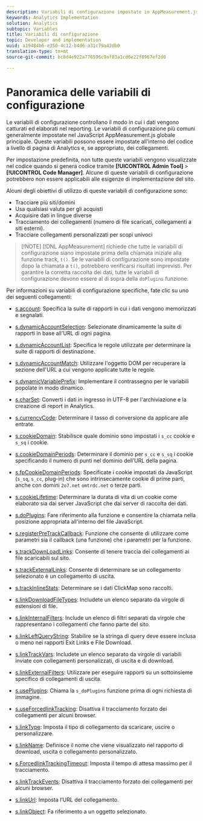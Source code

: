 ```yaml
---
description: Variabili di configurazione impostate in AppMeasurement.js.
keywords: Analytics Implementation
solution: Analytics
subtopic: Variables
title: Variabili di configurazione
topic: Developer and implementation
uuid: a19484b6-e350-4c12-b4d6-a31c79a42db0
translation-type: tm+mt
source-git-commit: bc8d4e922a776596c9af83a1cd6e22f8967ef2d0

---
```



# Panoramica delle variabili di configurazione

Le variabili di configurazione controllano il modo in cui i dati vengono catturati ed elaborati nel reporting. Le variabili di configurazione più comuni generalmente impostate nel JavaScript AppMeasurement.js globale principale. Queste variabili possono essere impostate all’interno del codice a livello di pagina di Analytics e, se appropriato, dei collegamenti.

Per impostazione predefinita, non tutte queste variabili vengono visualizzate nel codice quando si genera codice tramite **[!UICONTROL Admin Tool]** &gt; **[!UICONTROL Code Manager]**. Alcune di queste variabili di configurazione potrebbero non essere applicabili alle esigenze di implementazione del sito.

Alcuni degli obiettivi di utilizzo di queste variabili di configurazione sono:

* Tracciare più siti/domini
* Usa qualsiasi valuta per gli acquisti
* Acquisire dati in lingue diverse
* Tracciamento dei collegamenti (numero di file scaricati, collegamenti a siti esterni).
* Tracciare collegamenti personalizzati per scopi univoci

> [!NOTE] [!DNL AppMeasurement] richiede che tutte le variabili di configurazione siano impostate prima della chiamata iniziale alla funzione track, `t()`. Se le variabili di configurazione sono impostate dopo la chiamata a `t()`, potrebbero verificarsi risultati imprevisti. Per garantire la corretta raccolta dei dati, tutte le variabili di configurazione devono essere al di sopra della `doPlugins` funzione.

Per informazioni su variabili di configurazione specifiche, fate clic su uno dei seguenti collegamenti:

* [s.account](https://docs.adobe.com/content/help/en/analytics/implementation/javascript-implementation/variables-analytics-reporting/config-var/s-account.html): Specifica la suite di rapporti in cui i dati vengono memorizzati e segnalati.

* [s.dynamicAccountSelection](https://docs.adobe.com/content/help/en/analytics/implementation/javascript-implementation/variables-analytics-reporting/config-var/s-dynaccsel.html): Selezionate dinamicamente la suite di rapporti in base all'URL di ogni pagina.

* [s.dynamicAccountList](https://docs.adobe.com/content/help/en/analytics/implementation/javascript-implementation/variables-analytics-reporting/config-var/s-dynacclist.html): Specifica le regole utilizzate per determinare la suite di rapporti di destinazione.

* [s.dynamicAccountMatch](https://docs.adobe.com/content/help/en/analytics/implementation/javascript-implementation/variables-analytics-reporting/config-var/s-dynaccmatch.html): Utilizzare l'oggetto DOM per recuperare la sezione dell'URL a cui vengono applicate tutte le regole.

* [s.dynamicVariablePrefix](https://docs.adobe.com/content/help/en/analytics/implementation/javascript-implementation/variables-analytics-reporting/config-var/s-dynvarprefix.html): Implementare il contrassegno per le variabili popolate in modo dinamico.

* [s.charSet](https://docs.adobe.com/content/help/en/analytics/implementation/javascript-implementation/variables-analytics-reporting/config-var/s-charset.html): Converti i dati in ingresso in UTF-8 per l'archiviazione e la creazione di report in Analytics.

* [s.currencyCode](https://docs.adobe.com/content/help/en/analytics/implementation/javascript-implementation/variables-analytics-reporting/config-var/s-currcode.html): Determinare il tasso di conversione da applicare alle entrate.

* [s.cookieDomain](https://docs.adobe.com/content/help/en/analytics/implementation/javascript-implementation/variables-analytics-reporting/config-var/s-cookdom.html): Stabilisce quale dominio sono impostati i `s_cc` cookie e `s_sq` i cookie.

* [s.cookieDomainPeriods](https://docs.adobe.com/content/help/en/analytics/implementation/javascript-implementation/variables-analytics-reporting/config-var/s-cookdomperiods.html): Determinare il dominio per `s_cc` e `s_sq` i cookie specificando il numero di punti nel dominio dell’URL della pagina.

* [s.fpCookieDomainPeriods](https://docs.adobe.com/content/help/en/analytics/implementation/javascript-implementation/variables-analytics-reporting/config-var/s-fpcookdomperiods.html): Specificate i cookie impostati da JavaScript (`s_sq`, `s_cc`, plug-in) che sono intrinsecamente cookie di prime parti, anche con domini `2o7.net` `omtrdc.net` o terze parti.

* [s.cookieLifetime](https://docs.adobe.com/content/help/en/analytics/implementation/javascript-implementation/variables-analytics-reporting/config-var/s-cooklifetime.html): Determinare la durata di vita di un cookie come elaborato sia dai server JavaScript che dai server di raccolta dei dati.

* [s.doPlugins](https://docs.adobe.com/content/help/en/analytics/implementation/javascript-implementation/variables-analytics-reporting/config-var/s-doplugins.html): Fare riferimento alla funzione e consentire la chiamata nella posizione appropriata all'interno del file JavaScript.

* [s.registerPreTrackCallback](https://docs.adobe.com/content/help/en/analytics/implementation/javascript-implementation/variables-analytics-reporting/config-var/s-regpretrackcback.html): Funzione che consente di utilizzare come parametri sia il callback (una funzione) che i parametri per la funzione.

* [s.trackDownLoadLinks](https://docs.adobe.com/content/help/en/analytics/implementation/javascript-implementation/variables-analytics-reporting/config-var/s-trackdnloadlinks.html): Consente di tenere traccia dei collegamenti ai file scaricabili sul sito.

* [s.trackExternalLinks](https://docs.adobe.com/content/help/en/analytics/implementation/javascript-implementation/variables-analytics-reporting/config-var/s-trackextlinks.html): Consente di determinare se un collegamento selezionato è un collegamento di uscita.

* [s.trackInlineStats](https://docs.adobe.com/content/help/en/analytics/implementation/javascript-implementation/variables-analytics-reporting/config-var/s-trackinlinestats.html): Determinare se i dati ClickMap sono raccolti.

* [s.linkDownloadFileTypes](https://docs.adobe.com/content/help/en/analytics/implementation/javascript-implementation/variables-analytics-reporting/config-var/s-linkdownldftype.html): Includete un elenco separato da virgole di estensioni di file.

* [s.linkInternalFilters](https://docs.adobe.com/content/help/en/analytics/implementation/javascript-implementation/variables-analytics-reporting/config-var/s-trackintfilters.html): Include un elenco di filtri separati da virgole che rappresentano i collegamenti che fanno parte del sito.

* [s.linkLeftQueryString](https://docs.adobe.com/content/help/en/analytics/implementation/javascript-implementation/variables-analytics-reporting/config-var/s-linklvqrystring.html): Stabilire se la stringa di query deve essere inclusa o meno nei rapporti Exit Links e File Download.

* [s.linkTrackVars](https://docs.adobe.com/content/help/en/analytics/implementation/javascript-implementation/variables-analytics-reporting/config-var/s-linktrackvars.html): Includete un elenco separato da virgole di variabili inviate con collegamenti personalizzati, di uscita e di download.

* [s.linkExternalFilters](https://docs.adobe.com/content/help/en/analytics/implementation/javascript-implementation/variables-analytics-reporting/config-var/s-linkextfilters.html): Utilizzare per eseguire rapporti su un sottoinsieme specifico di collegamenti di uscita.

* [s.usePlugins](https://docs.adobe.com/content/help/en/analytics/implementation/javascript-implementation/variables-analytics-reporting/config-var/s-useplugins.html): Chiama la `s_doPlugins` funzione prima di ogni richiesta di immagine.

* [s.useForcedlinkTracking](https://docs.adobe.com/content/help/en/analytics/implementation/javascript-implementation/variables-analytics-reporting/config-var/s-usedforcedlinktracking.html): Disattiva il tracciamento forzato dei collegamenti per alcuni browser.

* [s.linkType](https://docs.adobe.com/content/help/en/analytics/implementation/javascript-implementation/variables-analytics-reporting/config-var/s-linktype.html): Imposta il tipo di collegamento da scaricare, uscire o personalizzare.

* [s.linkName](https://docs.adobe.com/content/help/en/analytics/implementation/javascript-implementation/variables-analytics-reporting/config-var/s-linkname.html): Definisce il nome che viene visualizzato nel rapporto di download, uscita o collegamento personalizzato.

* [s.ForcedlinkTrackingTimeout](https://docs.adobe.com/content/help/en/analytics/implementation/javascript-implementation/variables-analytics-reporting/config-var/s-forcedlinktrackingtimeout.html): Imposta il tempo di attesa massimo per il tracciamento.

* [s.linkTrackEvents](https://docs.adobe.com/content/help/en/analytics/implementation/javascript-implementation/variables-analytics-reporting/config-var/s-linktrackingevents.html): Disattiva il tracciamento forzato dei collegamenti per alcuni browser.

* [s.linkUrl](https://docs.adobe.com/content/help/en/analytics/implementation/javascript-implementation/variables-analytics-reporting/config-var/s-linkurl.html): Imposta l’URL del collegamento.

* [s.linkObject](https://docs.adobe.com/content/help/en/analytics/implementation/javascript-implementation/variables-analytics-reporting/config-var/s-linkobject.html): Fa riferimento a un oggetto selezionato.

